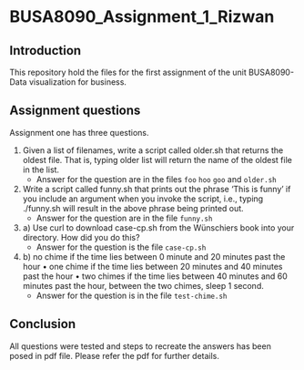 # BUSA8090_Assignment_1_Rizwan

## Introduction

This repository hold the files for the first assignment of the unit BUSA8090- Data visualization for business. 

## Assignment questions

Assignment one has three questions. 

1. Given a list of filenames, write a script called older.sh that returns the oldest file.
That is, typing older list will return the name of the oldest file in the list.
    - Answer for the question are in the files  `foo` `hoo` `goo` and `older.sh`
2. Write a script called funny.sh that prints out the phrase ‘This is funny’ if you include
an argument when you invoke the script, i.e., typing ./funny.sh will result in the above
phrase being printed out.
    - Answer for the question are in the file `funny.sh`
3. a) Use curl to download case-cp.sh from the Wünschiers book into your
directory. How did you do this?
    - Answer for the question is the file `case-cp.sh`
4. b) no chime if the time lies between 0 minute and 20 minutes past the hour
• one chime if the time lies between 20 minutes and 40 minutes past the hour
• two chimes if the time lies between 40 minutes and 60 minutes past the hour,
between the two chimes, sleep 1 second.
    - Answer for the question is in the file `test-chime.sh`

## Conclusion

All questions were tested and steps to recreate the answers has been posed in pdf file. Please refer the pdf for further details.
